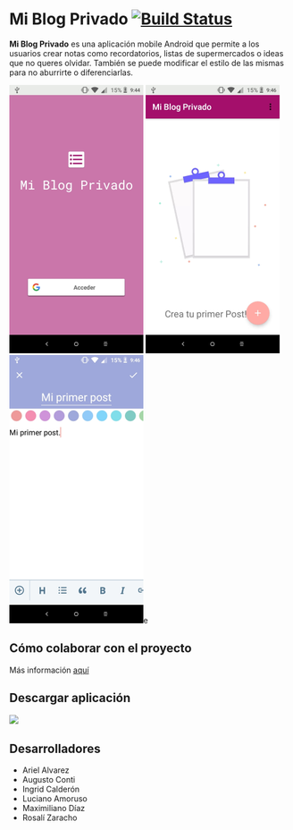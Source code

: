 # Mi Blog Privado [![Build Status](https://app.bitrise.io/app/7c9bad2735acff39/status.svg?token=W3pzd_ZQ8zh9C48rIXlipQ&branch=development)](https://app.bitrise.io/app/7c9bad2735acff39)

**Mi Blog Privado** es una aplicación mobile Android que permite a los usuarios crear notas como recordatorios, listas de supermercados o ideas que no queres olvidar. También se puede modificar el estilo de las mismas para no aburrirte o diferenciarlas. 

<p float="left">
<img src="https://github.com/PracticaDS/s1-2020-tp-grupo2/blob/update_readme/imagenes-app/login.jpeg" width="240" height="auto">
<img src="https://github.com/PracticaDS/s1-2020-tp-grupo2/blob/update_readme/imagenes-app/list.jpeg" width="240" height="auto">
<img src="https://github.com/PracticaDS/s1-2020-tp-grupo2/blob/update_readme/imagenes-app/edit.jpeg" width="240" height="auto">e
</p>

## Cómo colaborar con el proyecto
Más información [aquí](https://github.com/PracticaDS/s1-2020-tp-grupo2/blob/development/CONTRIBUCIONES.md)

## Descargar aplicación

<a href="https://play.google.com/store/apps/details?id=ar.edu.unq.pdes.myprivateblog.full">
<img src="https://github.com/steverichey/google-play-badge-svg/blob/master/img/es_get.svg" width="250">
</a>

## Desarrolladores
- Ariel Alvarez
- Augusto Conti
- Ingrid Calderón
- Luciano Amoruso
- Maximiliano Díaz
- Rosalí Zaracho
